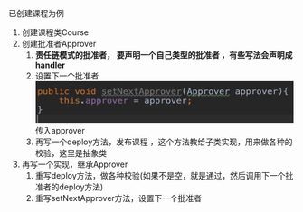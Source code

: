 已创建课程为例
1. 创建课程类Course
2. 创建批准者Approver
   1. **责任链模式的批准者， 要声明一个自己类型的批准者 ，有些写法会声明成handler**
   2. 设置下一个批准者 ![img.png](img.png) 传入approver
   3. 再写一个deploy方法，发布课程 ，这个方法教给子类实现，用来做各种的校验，这里是抽象类
4. 再写一个实现，继承Approver
   1. 重写deploy方法，做各种校验(如果不是空，就是通过，然后调用下一个批准者的deploy方法)
   2. 重写setNextApprover方法，设置下一个批准者